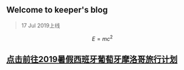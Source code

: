 ## Welcome to keeper's blog   
> 17 Jul 2019上线

$$E=mc^2$$

## [点击前往2019暑假西班牙葡萄牙摩洛哥旅行计划](https://keeperlu.github.io/spm.md)

